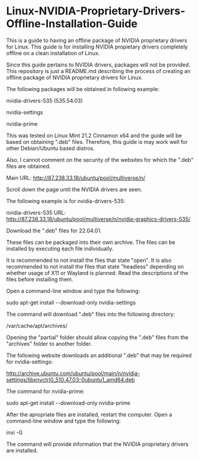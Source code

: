 # Linux-NVIDIA-Proprietary-Drivers-Offline-Installation-Guide
This is a guide to having an offline package of NVIDIA proprietary drivers for Linux. This guide is for installing NVIDIA propietary drivers completely offline on a clean installation of Linux.

Since this guide pertains to NVIDIA drivers, packages will not be provided. This repository is just a README.md describing the process of creating an offline package of NVIDIA proprietary drivers for Linux.

The following packages will be obtained in following example:

nvidia-drivers-535 (535.54.03)

nvidia-settings

nvidia-prime

This was tested on Linux Mint 21.2 Cinnamon x64 and the guide will be based on obtaining ".deb" files. Therefore, this guide is may work well for other Debian/Ubuntu based distros.

Also, I cannot comment on the security of the websites for which the ".deb" files are obtained.

Main URL: http://87.238.33.18/ubuntu/pool/multiverse/n/

Scroll down the page until the NVIDIA drivers are seen.

The following example is for nvidia-drivers-535:

nvidia-drivers-535 URL: http://87.238.33.18/ubuntu/pool/multiverse/n/nvidia-graphics-drivers-535/

Download the ".deb" files for 22.04.01.

These files can be packaged into their own archive. The files can be installed by executing each file individually.

It is recommended to not install the files that state "open". It is also recommended to not install the files that state "headless" depending on whether usage of X11 or Wayland is planned. Read the descriptions of the files before installing them.

Open a command-line window and type the following:

sudo apt-get install --download-only nvidia-settings

The command will download ".deb" files into the following directory:

/var/cache/apt/archives/

Opening the "partial" folder should allow copying the ".deb" files from the "archives" folder to another folder.

The following website downloads an additional ".deb" that may be required for nvidia-settings:

http://archive.ubuntu.com/ubuntu/pool/main/n/nvidia-settings/libxnvctrl0_510.47.03-0ubuntu1_amd64.deb

The command for nvidia-prime:

sudo apt-get install --download-only nvidia-prime

After the apropriate files are installed, restart the computer. Open a command-line window and type the following:

inxi -G

The command will provide information that the NVIDIA proprietary drivers are installed.

